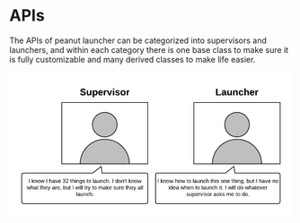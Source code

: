 # APIs

The APIs of peanut launcher can be categorized into supervisors and launchers, and within each category there is one base class to make sure it is fully customizable and many derived classes to make life easier.

![Supervisor vs. Launcher](https://raw.githubusercontent.com/tianhaoz95/pics/master/supervisor%20vs%20launcher%20-%20Page%201.png)
